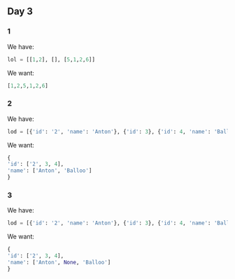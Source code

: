 ## Day 3

### 1

We have:

```Python
lol = [[1,2], [], [5,1,2,6]]
```

We want:

```Python
[1,2,5,1,2,6]
```

### 2

We have:

```Python
lod = [{'id': '2', 'name': 'Anton'}, {'id': 3}, {'id': 4, 'name': 'Balloo'}]
```

We want:

```Python
{
'id': ['2', 3, 4],
'name': ['Anton', 'Balloo']
}
```

### 3

We have:

```Python
lod = [{'id': '2', 'name': 'Anton'}, {'id': 3}, {'id': 4, 'name': 'Balloo'}]
```

We want:

```Python
{
'id': ['2', 3, 4],
'name': ['Anton', None, 'Balloo']
}
```
